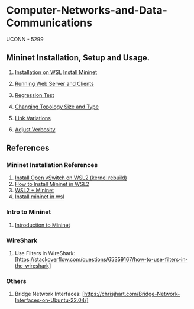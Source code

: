 # Computer-Networks-and-Data-Communications

UCONN - 5299

## Mininet Installation, Setup and Usage.

1. [Installation on WSL](./MininetPractice/01_Mininet_on_WSL.md)
   [Install Mininet](./MininetPractice/01_Intro.md)

2. [Running Web Server and Clients](./MininetPractice/02_RunningWebServerAndClient.md)

3. [Regression Test](./MininetPractice/03_RegressionTest.md)

4. [Changing Topology Size and Type](./MininetPractice/04_ChangingTopology-Size-and-Type.md)

5. [Link Variations](./MininetPractice/05_LinkVariations.md)

6. [Adjust Verbosity](./MininetPractice/06_AdjustVerbosity.md)



## References

### Mininet Installation References

1. [Install Open vSwitch on WSL2 (kernel rebuild)](https://zenn.dev/takai404/articles/9c96d5d1bcc9d)
2. [How to Install Mininet in WSL2](https://hackmd.io/@jxzhe/rkjEdtN13)
3. [WSL2 + Mininet](https://zhuanlan.zhihu.com/p/138933513)
4. [Install mininet in wsl](https://github.com/oscarhua/wsl2-mininet)


### Intro to Mininet

1. [Introduction	to	Mininet](https://webcms3.cse.unsw.edu.au/static/uploads/course/COMP3331/16s1/894894253a9d7bb9b3575af5092c2d80c9382bbbf860e4a9364cfae2bcf04cd6/Lab3a.pdf)

### WireShark

1. Use Filters in WireShark: [https://stackoverflow.com/questions/65359167/how-to-use-filters-in-the-wireshark]


### Others

1. Bridge Network Interfaces: [https://chrisjhart.com/Bridge-Network-Interfaces-on-Ubuntu-22.04/]